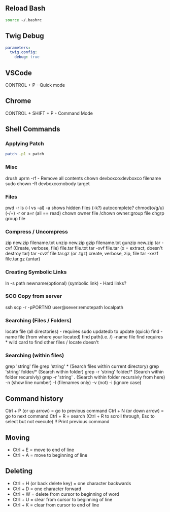 ## Reload Bash
```bash
source ~/.bashrc
```

## Twig Debug
```yml
parameters:
  twig.config:
    debug: true
```

## VSCode
CONTROL + P - Quick mode

## Chrome
CONTROL + SHIFT + P - Command Mode

## Shell Commands

### Applying Patch
```bash
patch -p1 < patch
```

### Misc
drush uprm -rf - Remove all contents
chown devboxco:devboxco filename
sudo chown -R devboxco:nobody target

### Files
pwd
-r
ls (-l vs -al) -a shows hidden files (-k?)
autocomplete?
chmod(o/g/u)(-/+) -r   or a=r (all == read)
chown owner file  /chown owner:group file
chgrp group file

### Compress / Uncompress
zip new.zip filename.txt
unzip new.zip
gzip filename.txt
gunzip new.zip
tar -cvf (Create, verbose, file) file.tar file.txt
tar -xvf file.tar (x = extract, doesn't destroy tar)
tar -cvzf file.tar.gz (or .tgz) create, verbose, zip, file
tar -xvzf file.tar.gz (untar)

### Creating Symbolic Links
ln -s path newname(optional) (symbolic link) - Hard links?

### SCO Copy from server
ssh
scp -r -pPORTNO user@sever:remotepath localpath

### Searching (Files / Folders)
locate file (all directories) - requires sudo updatedb to update (quick)
find -name file (from where your located)
find path(i.e. /) -name file
find requires * wild card to find other files / locate doesn't

### Searching (within files)
grep 'string' file
grep 'string' * (Search files within current directory)
grep 'string' folder/* (Search within folder)
grep -r 'string' folder/* (Search within folder recursivly)
grep -r 'string' . (Search within folder recursivly from here)
-n (show line number)
-l (filenames only)
-v (not)
-i (ignore case)

## Command history
Ctrl + P (or up arrow) = go to previous command
Ctrl + N (or down arrow) = go to next command
Ctrl + R = search (Ctrl + R to scroll through, Esc to select but not execute)
!!	Print previous command

## Moving
- Ctrl + E = move to end of line
- Ctrl + A = move to beginning of line

## Deleting
- Ctrl + H (or back delete key) = one character backwards
- Ctrl + D = one character forward
- Ctrl + W = delete from cursor to beginning of word
- Ctrl + U = clear from cursor to beginning of line
- Ctrl + K = clear from cursor to end of line

